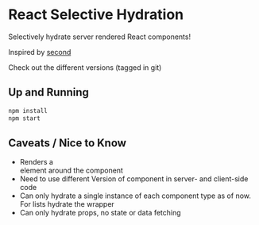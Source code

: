 # React Selective Hydration

Selectively hydrate server rendered React components!

Inspired by [second](https://github.com/wildlyinaccurate/second)

Check out the different versions (tagged in git)

## Up and Running

```bash
npm install
npm start
```

## Caveats / Nice to Know

- Renders a <div> element around the component
- Need to use different Version of component in server- and client-side code
- Can only hydrate a single instance of each component type as of now. For lists hydrate the wrapper
- Can only hydrate props, no state or data fetching
